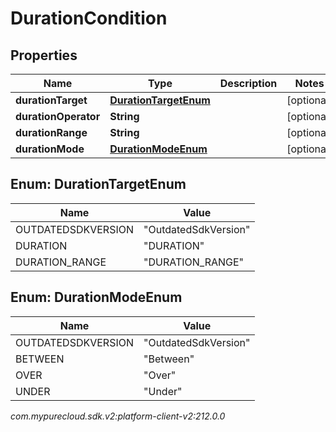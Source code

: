 # DurationCondition


## Properties

| Name | Type | Description | Notes |
| ------------ | ------------- | ------------- | ------------- |
| **durationTarget** | [**DurationTargetEnum**](#Enum--DurationTargetEnum) |  |  [optional] |
| **durationOperator** | **String** |  |  [optional] |
| **durationRange** | **String** |  |  [optional] |
| **durationMode** | [**DurationModeEnum**](#Enum--DurationModeEnum) |  |  [optional] |


## Enum: DurationTargetEnum

| Name | Value |
| ---- | ----- |
| OUTDATEDSDKVERSION | &quot;OutdatedSdkVersion&quot; | 
| DURATION | &quot;DURATION&quot; | 
| DURATION_RANGE | &quot;DURATION_RANGE&quot; | 


## Enum: DurationModeEnum

| Name | Value |
| ---- | ----- |
| OUTDATEDSDKVERSION | &quot;OutdatedSdkVersion&quot; | 
| BETWEEN | &quot;Between&quot; | 
| OVER | &quot;Over&quot; | 
| UNDER | &quot;Under&quot; | 




_com.mypurecloud.sdk.v2:platform-client-v2:212.0.0_
